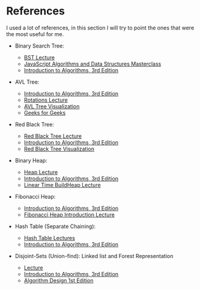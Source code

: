 # References

I used a lot of references, in this section I will try to point the ones that were the most useful for me.

- Binary Search Tree:

  - [BST Lecture](https://www.coursera.org/learn/algorithms-graphs-data-structures/lecture/1FBl2/binary-search-tree-basics-part-i)
  - [JavaScript Algorithms and Data Structures Masterclass](https://www.udemy.com/course/js-algorithms-and-data-structures-masterclass/)
  - [Introduction to Algorithms, 3rd Edition](https://en.wikipedia.org/wiki/Introduction_to_Algorithms)

- AVL Tree:

  - [Introduction to Algorithms, 3rd Edition](https://en.wikipedia.org/wiki/Introduction_to_Algorithms)
  - [Rotations Lecture](https://www.coursera.org/learn/algorithms-graphs-data-structures/lecture/JV7KI/rotations-advanced-optional)
  - [AVL Tree Visualization](https://www.cs.usfca.edu/~galles/visualization/AVLtree.html)
  - [Geeks for Geeks](https://www.geeksforgeeks.org/avl-tree-set-1-insertion/)

- Red Black Tree:

  - [Red Black Tree Lecture](https://www.coursera.org/learn/algorithms-graphs-data-structures/lecture/8acpe/red-black-trees)
  - [Introduction to Algorithms, 3rd Edition](https://en.wikipedia.org/wiki/Introduction_to_Algorithms)
  - [Red Black Tree Visualization](https://www.cs.usfca.edu/~galles/visualization/RedBlack.html)

- Binary Heap:

  - [Heap Lecture](https://www.coursera.org/learn/algorithms-graphs-data-structures/lecture/KKqlm/heaps-implementation-details-advanced-optional)
  - [Introduction to Algorithms, 3rd Edition](https://en.wikipedia.org/wiki/Introduction_to_Algorithms)
  - [Linear Time BuildHeap Lecture](https://www.youtube.com/watch?v=MiyLo8adrWw&ab_channel=AlgorithmswithAttitude)

- Fibonacci Heap:

  - [Introduction to Algorithms, 3rd Edition](https://en.wikipedia.org/wiki/Introduction_to_Algorithms)
  - [Fibonacci Heap Introduction Lecture](https://www.youtube.com/watch?v=E_AgyAI8lsc&ab_channel=JeffZhang)

- Hash Table (Separate Chaining):

  - [Hash Table Lectures](https://www.coursera.org/learn/algorithms-graphs-data-structures/lecture/Ob0K7/hash-tables-implementation-details-part-i)
  - [Introduction to Algorithms, 3rd Edition](https://en.wikipedia.org/wiki/Introduction_to_Algorithms)

- Disjoint-Sets (Union-find): Linked list and Forest Representation
  - [Lecture](https://www.coursera.org/learn/algorithms-greedy/lecture/WX3tg/lazy-unions-advanced-optional)
  - [Introduction to Algorithms, 3rd Edition](https://en.wikipedia.org/wiki/Introduction_to_Algorithms)
  - [Algorithm Design 1st Edition](https://www.amazon.com/Algorithm-Design-Jon-Kleinberg/dp/0321295358)
